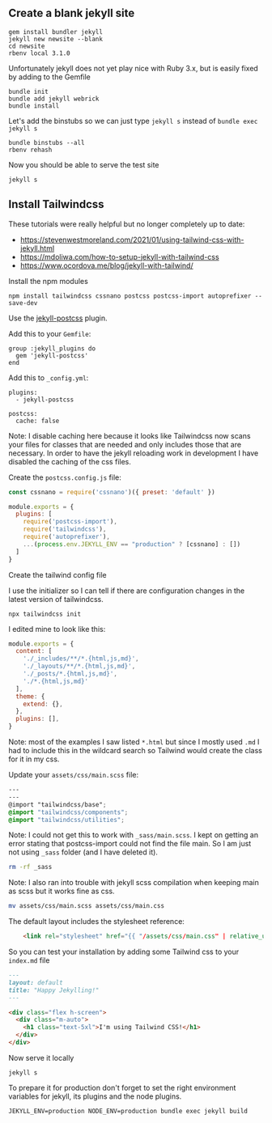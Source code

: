 ## Create a blank jekyll site

```
gem install bundler jekyll
jekyll new newsite --blank
cd newsite
rbenv local 3.1.0
```

Unfortunately jekyll does not yet play nice with Ruby 3.x, but is easily fixed by adding to the Gemfile

```
bundle init
bundle add jekyll webrick
bundle install
```

Let's add the binstubs so we can just type `jekyll s` instead of `bundle exec jekyll s`

```
bundle binstubs --all
rbenv rehash
```

Now you should be able to serve the test site
```
jekyll s
```

## Install Tailwindcss

These tutorials were really helpful but no longer completely up to date:

- https://stevenwestmoreland.com/2021/01/using-tailwind-css-with-jekyll.html
- https://mdoliwa.com/how-to-setup-jekyll-with-tailwind-css
- https://www.ocordova.me/blog/jekyll-with-tailwind/

Install the npm modules

```
npm install tailwindcss cssnano postcss postcss-import autoprefixer --save-dev
```

Use the [jekyll-postcss](https://github.com/mhanberg/jekyll-postcss) plugin.

Add this to your `Gemfile`:

```
group :jekyll_plugins do
  gem 'jekyll-postcss'
end

```

Add this to `_config.yml`:

```
plugins:
  - jekyll-postcss

postcss:
  cache: false
```

Note: I disable caching here because it looks like Tailwindcss now scans your files for classes that are needed and only includes those that are necessary. In order to have the jekyll reloading work in development I have disabled the caching of the css files.

Create the `postcss.config.js` file:

```js
const cssnano = require('cssnano')({ preset: 'default' })

module.exports = {
  plugins: [
    require('postcss-import'),
    require('tailwindcss'),
    require('autoprefixer'),
    ...(process.env.JEKYLL_ENV == "production" ? [cssnano] : [])
  ]
}
```

Create the tailwind config file

I use the initializer so I can tell if there are configuration changes in the latest version of tailwindcss.

```
npx tailwindcss init
```

I edited mine to look like this:

```js
module.exports = {
  content: [
    './_includes/**/*.{html,js,md}',
    './_layouts/**/*.{html,js,md}',
    './_posts/*.{html,js,md}',
    './*.{html,js,md}'
  ],
  theme: {
    extend: {},
  },
  plugins: [],
}
```

Note: most of the examples I saw listed `*.html` but since I mostly used `.md` I had to include this in the wildcard search so Tailwind would create the class for it in my css.

Update your `assets/css/main.scss` file:

```scss
---
---
@import "tailwindcss/base";
@import "tailwindcss/components";
@import "tailwindcss/utilities";
```

Note: I could not get this to work with `_sass/main.scss`. I kept on getting an error stating that postcss-import could not find the file main. So I am just not using `_sass` folder (and I have deleted it).

```sh
rm -rf _sass
```

Note: I also ran into trouble with jekyll scss compilation when keeping main as scss but it works fine as css.

```sh
mv assets/css/main.scss assets/css/main.css
```

The default layout includes the stylesheet reference:

```html
    <link rel="stylesheet" href="{{ "/assets/css/main.css" | relative_url }}">
```

So you can test your installation by adding some Tailwind css to your `index.md` file

```md
---
layout: default
title: "Happy Jekylling!"
---

<div class="flex h-screen">
  <div class="m-auto">
    <h1 class="text-5xl">I'm using Tailwind CSS!</h1>
  </div>
</div>
```

Now serve it locally

```
jekyll s
```

To prepare it for production don't forget to set the right environment variables for jekyll, its plugins and the node plugins.

```
JEKYLL_ENV=production NODE_ENV=production bundle exec jekyll build
```
